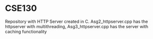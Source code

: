 # CSE130

Repository with HTTP Server created in C. Asg2_httpserver.cpp has the httpserver with multithreading, Asg3_httpserver.cpp has the server with caching functionality
